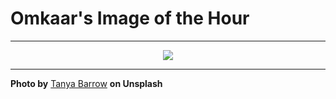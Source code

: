 # Omkaar's Image of the Hour

---

<div align="center">

<a href="https://unsplash.com/photos/a-picturesque-street-with-charming-houses-C5UVKTWI-l4">
  <img src="https://images.unsplash.com/photo-1753808645289-283497260e33?crop=entropy&cs=tinysrgb&fit=max&fm=jpg&ixid=M3w3NjA2Nzh8MHwxfHJhbmRvbXx8fHx8fHx8fDE3NTUzOTk2MDB8&ixlib=rb-4.1.0&q=80&w=1080" style="max-width:100%; height:auto;">
</a>



</div>

---

**Photo by** [Tanya Barrow](https://unsplash.com/@tanyabarrow) **on Unsplash**
